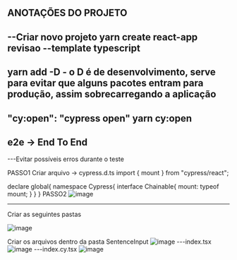 ANOTAÇÕES DO PROJETO
------------------------------------------------------------------------------------------------------------------------------------------
--Criar novo projeto
yarn create react-app revisao --template typescript
------------------------------------------------------------------------------------------------------------------------------------------
yarn add -D - o D é de desenvolvimento, serve para evitar que alguns pacotes entram para produção, assim sobrecarregando a aplicação
------------------------------------------------------------------------------------------------------------------------------------------
"cy:open": "cypress open"
yarn cy:open
------------------------------------------------------------------------------------------------------------------------------------------
e2e -> End To End
------------------------------------------------------------------------------------------------------------------------------------------
---Evitar possíveis erros durante o teste

PASSO1
Criar arquivo -> cypress.d.ts
import { mount } from "cypress/react";

declare global{
    namespace Cypress{
        interface Chainable{
            mount: typeof mount;
        }
    }
}
PASSO2
![image](https://github.com/MAugusto89/cpw4Relebrando/assets/69408213/06f9c3b1-17fd-46f4-9c72-2375f010710a)

------------------------------------------------------------------------------------------------------------------------------------------
Criar as seguintes pastas

![image](https://github.com/MAugusto89/cpw4Relebrando/assets/69408213/7186c405-8243-4899-9d5c-2720e6bd6b1b)

Criar os arquivos dentro da pasta SentenceInput
![image](https://github.com/MAugusto89/cpw4Relebrando/assets/69408213/122d796f-d896-428d-9e4b-8b6574223869)
---index.tsx
![image](https://github.com/MAugusto89/cpw4Relebrando/assets/69408213/06a3e6a8-6d84-48df-9be0-8d190b98528a)
---index.cy.tsx
![image](https://github.com/MAugusto89/cpw4Relebrando/assets/69408213/926cae64-40cc-4c4a-9b1a-e57fd918a225)
